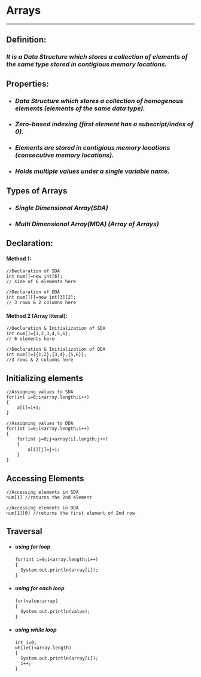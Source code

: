 # **Arrays**
---

## **Definition:** 
### _It is a Data Structure which stores a collection of elements of the same type stored in contigious memory locations._

## **Properties:**
- ### _Data Structure which stores a collection of homogenous elements (elements of the same data type)._
- ### _Zero-based indexing (first element has a subscript/index of 0)._
- ### _Elements are stored in contigious memory locations (consecutive memory locations)._
- ### _Holds multiple values under a single variable name._ 

## **Types of Arrays**
- ### _Single Dimensional Array(SDA)_
- ### _Multi Dimensional Array(MDA) (Array of Arrays)_

## **Declaration:**
#### Method 1:
```
//Declaration of SDA
int num[]=new int[6];
// size of 6 elements here

//Declaration of DDA
int num[][]=new int[3][2];
// 3 rows & 2 columns here
```
#### Method 2 (Array literal):
```
//Declaration & Initialization of SDA
int num[]={1,2,3,4,5,6};
// 6 elements here

//Declaration & Initialization of DDA
int num[]={{1,2},{3,4},{5,6}};
//3 rows & 2 columns here
```
## **Initializing elements**
```
//Assigning values to SDA
for(int i=0;i<array.length;i++)
{
    a[i]=i+1;
}

//Assigning values to DDA
for(int i=0;i<array.length;i++)
{
    for(int j=0;j<array[i].length;j++)
    {
        a[i][j]=j+1;
    }
}
```

## **Accessing Elements**
```
//Accessing elements in SDA
num[1] //returns the 2nd element

//Accessing elements in DDA
num[1][0] //returns the first element of 2nd row
```

## **Traversal**
- #### _using for loop_
  ```
  for(int i=0;i<array.length;i++)
  {
    System.out.println(array[i]);
  }
  ```
- #### _using for each loop_
  ```
  for(value:array)
  {
    System.out.println(value);
  }
  ```
- #### _using while loop_
  ```
  int i=0;
  while(i<array.length)
  {
    System.out.println(array[i]);
    i++;
  }
  ```
  
